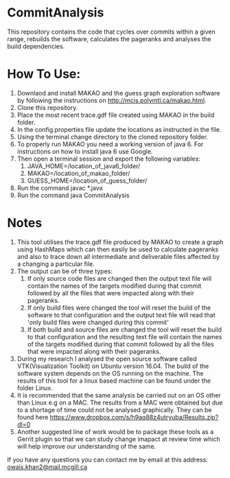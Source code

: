 # CommitAnalysis

This repository contains the code that cycles over commits within a given range, rebuilds the software, calculates the pageranks and analyses the build dependencies.

# How To Use:

1. Downlaod and install MAKAO and the guess graph exploration software by following the instructions on http://mcis.polymtl.ca/makao.html.
2. Clone this repository.
3. Place the most recent trace.gdf file created using MAKAO in the build folder.
4. In the config.properties file update the locations as instructed in the file.
5. Using the terminal change directory to the cloned repository folder.
6. To properly run MAKAO you need a working version of java 6. For instructions on how to install java 6 use Google.
7. Then open a terminal session and export the following variables:
    1. JAVA_HOME=/location_of_java6_folder/
    2. MAKAO=/location_of_makao_folder/
    3. GUESS_HOME=/location_of_guess_folder/
8. Run the command javac *.java
9. Run the command java CommitAnalysis

# Notes
1. This tool utilises the trace.gdf file produced by MAKAO to create a graph using HashMaps which can then easily be used to calculate pageranks and also to trace down all intermediate and deliverable files affected by a changing a particular file.
2. The output can be of three types: 
    1. If only source code files are changed then the output text file will contain the names of the targets modified during that commit followed by all the files that were impacted along with their pageranks.
    2. If only build files were changed the tool will reset the build of the software to that configuration and the output text file will read that 'only build files were changed during this commit'
    3. If both build and source files are changed the tool will reset the build to that configuration and the resulting text file will contain the names of the targets modified during that commit followed by all the files that were impacted along with their pageranks.
3. During my research I analysed the open source software called VTK(Visualization Toolkit) on Ubuntu version 16.04. The build of the software system depends on the OS running on the machine. The results of this tool for a linux based machine can be found under the folder Linux. 
4. It is recommended that the same analysis be carried out on an OS other than Linux e.g on a MAC. The results from a MAC were obtained but due to a shortage of time could not be analysed graphically. They can be found here 
https://www.dropbox.com/s/h9aq88z4utryuba/Results.zip?dl=0
5. Another suggested line of work would be to package these tools as a Gerrit plugin so that we can study change imapact at review time which will help improve our understanding of the same.

If you have any questions you can contact me by email at this address: owais.khan2@mail.mcgill.ca
